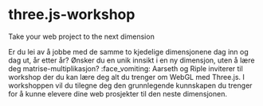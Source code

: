 # three.js-workshop
Take your web project to the next dimension

Er du lei av å jobbe med de samme to kjedelige dimensjonene dag inn og dag ut, år etter år? Ønsker du en unik innsikt i en ny dimensjon, uten å lære deg matrise-multiplikasjon? :face_vomiting:
Aarseth og Riple inviterer til workshop der du kan lære deg alt du trenger om WebGL med Three.js.
I workshoppen vil du tilegne deg den grunnlegende kunnskapen du trenger for å kunne elevere dine web prosjekter til den neste dimensjonen.
